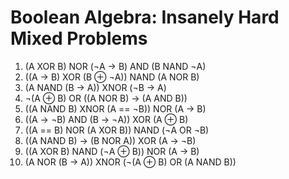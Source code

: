 # Boolean Algebra: Insanely Hard Mixed Problems

1. (A XOR B) NOR (¬A → B) AND (B NAND ¬A)  
2. ((A → B) XOR (B ⊕ ¬A)) NAND (A NOR B)  
3. (A NAND (B → A)) XNOR (¬B → A)  
4. ¬(A ⊕ B) OR ((A NOR B) → (A AND B))  
5. ((A NAND B) XNOR (A == ¬B)) NOR (A → B)  
6. ((A → ¬B) AND (B → ¬A)) XOR (A ⊕ B)  
7. ((A == B) NOR (A XOR B)) NAND (¬A OR ¬B)  
8. ((A NAND B) → (B NOR A)) XOR (A → ¬B)  
9. ((A XOR B) NAND (¬A ⊕ B)) NOR (A → B)  
10. (A NOR (B → A)) XNOR (¬(A ⊕ B) OR (A NAND B))  
